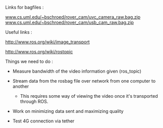 Links for bagfiles : 

www.cs.uml.edu/~bschroed/rover_cam/uvc_camera_raw.bag.zip
www.cs.uml.edu/~bschroed/rover_cam/usb_cam_raw.bag.zip


Useful links : 

http://www.ros.org/wiki/image_transport

http://www.ros.org/wiki/rostopic


Things we need to do : 

- Measure bandwidth of the video information given (ros_topic)

- Stream data from the rosbag file over network from one computer to another

  - This requires some way of viewing the video once it's transported through
    ROS.

- Work on minimizing data sent and maximizing quality

- Test 4G connection via tether